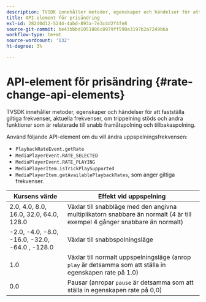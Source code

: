 ```yaml
---
description: TVSDK innehåller metoder, egenskaper och händelser för att fastställa giltiga frekvenser, aktuella frekvenser, om trippelning stöds och andra funktioner som är relaterade till snabb framåtspolning och tillbakaspolning.
title: API-element för prisändring
exl-id: 282d0d12-5244-4abd-893a-7e3c4d2f4fe8
source-git-commit: be43bbbd1051886c8979ff590a3197b2a7249b6a
workflow-type: tm+mt
source-wordcount: '132'
ht-degree: 3%

---
```


# API-element för prisändring {#rate-change-api-elements}

TVSDK innehåller metoder, egenskaper och händelser för att fastställa giltiga frekvenser, aktuella frekvenser, om trippelning stöds och andra funktioner som är relaterade till snabb framåtspolning och tillbakaspolning.

<!--<a id="section_E5D37C71323947E2AED8B866D9835E31"></a>-->

Använd följande API-element om du vill ändra uppspelningsfrekvensen:

* `PlaybackRateEvent.getRate`
* `MediaPlayerEvent.RATE_SELECTED`
* `MediaPlayerEvent.RATE_PLAYING`
* `MediaPlayerItem.isTrickPlaySupported`
* `MediaPlayerItem.getAvailablePlaybackRates`, som anger giltiga frekvenser.

| **Kursens värde** | **Effekt vid uppspelning** |
|---|---|
| 2.0, 4.0, 8.0, 16.0, 32.0, 64.0, 128.0 | Växlar till snabbläge med den angivna multiplikatorn snabbare än normalt (4 är till exempel 4 gånger snabbare än normalt) |
| -2.0, -4.0, -8.0, -16.0, -32.0, -64.0 , -128.0 | Växlar till snabbspolningsläge |
| 1.0 | Växlar till normalt uppspelningsläge (anrop `play` är detsamma som att ställa in egenskapen rate på 1.0) |
| 0.0 | Pausar (anropar `pause` är detsamma som att ställa in egenskapen rate på 0,0) |
